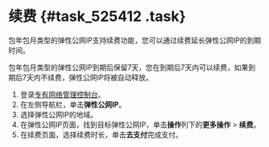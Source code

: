 # 续费 {#task_525412 .task}

包年包月类型的弹性公网IP支持续费功能，您可以通过续费延长弹性公网IP的到期时间。

包年包月类型的弹性公网IP到期后保留7天，您在到期后7天内可以续费，如果到期后7天内不续费，弹性公网IP将被自动释放。

1.  登录[专有网络管理控制台](https://vpcnext.console.aliyun.com)。
2.  在左侧导航栏，单击**弹性公网IP**。
3.  选择弹性公网IP的地域。
4.  在弹性公网IP页面，找到目标弹性公网IP，单击**操作**列下的**更多操作** \> **续费**。
5.  在续费页面，选择续费时长，单击**去支付**完成支付。

